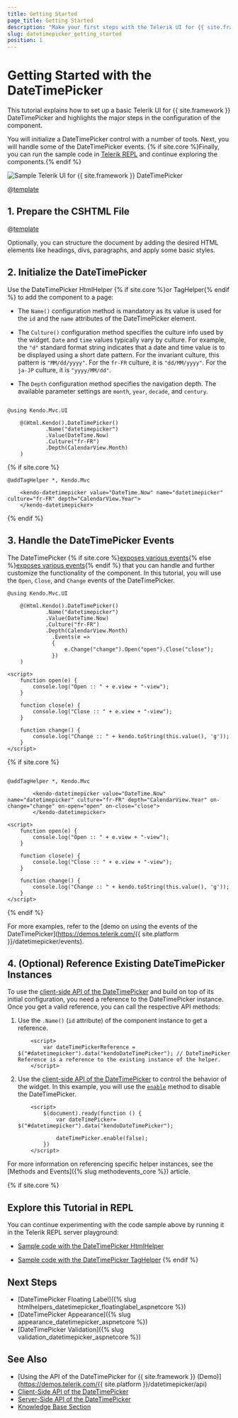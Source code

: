 ```yaml
---
title: Getting Started
page_title: Getting Started
description: "Make your first steps with the Telerik UI for {{ site.framework }} DateTimePicker component by following a complete step-by-step tutorial."
slug: datetimepicker_getting_started
position: 1
---
```


# Getting Started with the DateTimePicker

This tutorial explains how to set up a basic Telerik UI for {{ site.framework }} DateTimePicker and highlights the major steps in the configuration of the component.

You will initialize a DateTimePicker control with a number of tools. Next, you will handle some of the DateTimePicker events. {% if site.core %}Finally, you can run the sample code in [Telerik REPL](https://netcorerepl.telerik.com/) and continue exploring the components.{% endif %}

 ![Sample Telerik UI for {{ site.framework }} DateTimePicker](./images/datetimepicker-getting-started.png)

@[template](/_contentTemplates/core/getting-started-prerequisites.md#repl-component-gs-prerequisites)

## 1. Prepare the CSHTML File

@[template](/_contentTemplates/core/getting-started-directives.md#gs-adding-directives)

Optionally, you can structure the document by adding the desired HTML elements like headings, divs, paragraphs, and apply some basic styles.

## 2. Initialize the DateTimePicker

Use the DateTimePicker HtmlHelper {% if site.core %}or TagHelper{% endif %} to add the component to a page:

* The `Name()` configuration method is mandatory as its value is used for the `id` and the `name` attributes of the DateTimePicker element.

* The `Culture()` configuration method specifies the culture info used by the widget. `Date` and `time` values typically vary by culture. For example, the `"d"` standard format string indicates that a date and time value is to be displayed using a short date pattern. For the invariant culture, this pattern is `"MM/dd/yyyy"`. For the `fr-FR` culture, it is `"dd/MM/yyyy"`. For the `ja-JP` culture, it is `"yyyy/MM/dd"`.

* The `Depth` configuration method specifies the navigation depth. The available parameter settings are `month`, `year`, `decade`, and `century`.

```HtmlHelper

@using Kendo.Mvc.UI

    @(Html.Kendo().DateTimePicker()
            .Name("datetimepicker")
            .Value(DateTime.Now)
            .Culture("fr-FR")
            .Depth(CalendarView.Month)
    )
```

{% if site.core %}
```TagHelper
@addTagHelper *, Kendo.Mvc

    <kendo-datetimepicker value="DateTime.Now" name="datetimepicker" culture="fr-FR" depth="CalendarView.Year">
    </kendo-datetimepicker>

```
{% endif %}

## 3. Handle the DateTimePicker Events

The DateTimePicker {% if site.core %}[exposes various events](/api/kendo.mvc.ui.fluent/datetimepickereventbuilder){% else %}[exposes various events](/api/kendo.mvc.ui.fluent/datepickereventbuilderbase){% endif %} that you can handle and further customize the functionality of the component. In this tutorial, you will use the `Open`, `Close`, and `Change` events of the DateTimePicker.

```HtmlHelper
@using Kendo.Mvc.UI

    @(Html.Kendo().DateTimePicker()
            .Name("datetimepicker")
            .Value(DateTime.Now)
            .Culture("fr-FR")
            .Depth(CalendarView.Month)
              .Events(e =>
              {
                  e.Change("change").Open("open").Close("close");
              })
    )

<script>
    function open(e) {
        console.log("Open :: " + e.view + "-view");
    }

    function close(e) {
        console.log("Close :: " + e.view + "-view");
    }

    function change() {
        console.log("Change :: " + kendo.toString(this.value(), 'g'));
    }
</script>
```
{% if site.core %}
```TagHelper

@addTagHelper *, Kendo.Mvc

        <kendo-datetimepicker value="DateTime.Now" name="datetimepicker" culture="fr-FR" depth="CalendarView.Year" on-change="change" on-open="open" on-close="close">
        </kendo-datetimepicker>

<script>
    function open(e) {
        console.log("Open :: " + e.view + "-view");
    }

    function close(e) {
        console.log("Close :: " + e.view + "-view");
    }

    function change() {
        console.log("Change :: " + kendo.toString(this.value(), 'g'));
    }
</script>
```
{% endif %}

For more examples, refer to the [demo on using the events of the DateTimePicker](https://demos.telerik.com/{{ site.platform }}/datetimepicker/events).

## 4. (Optional) Reference Existing DateTimePicker Instances

To use the [client-side API of the DateTimePicker](https://docs.telerik.com/kendo-ui/api/javascript/ui/datetimepicker) and build on top of its initial configuration, you need a reference to the DateTimePicker instance. Once you get a valid reference, you can call the respective API methods:

1. Use the `.Name()` (`id` attribute) of the component instance to get a reference.

    ```JS script
        <script>
            var dateTimePickerReference = $("#datetimepicker").data("kendoDateTimePicker"); // DateTimePicker Reference is a reference to the existing instance of the helper.
        </script>
    ```

1. Use the [client-side API of the DateTimePicker](https://docs.telerik.com/kendo-ui/api/javascript/ui/datetimepicker) to control the behavior of the widget. In this example, you will use the [`enable`](https://docs.telerik.com/kendo-ui/api/javascript/ui/datetimepicker/methods/enable) method to disable the DateTimePicker.

    ```JS script
        <script>
            $(document).ready(function () {
                var dateTimePicker= $("#datetimepicker").data("kendoDateTimePicker");

                dateTimePicker.enable(false);
            })
        </script>
    ```

For more information on referencing specific helper instances, see the [Methods and Events]({% slug methodevents_core %}) article.

{% if site.core %}

## Explore this Tutorial in REPL

You can continue experimenting with the code sample above by running it in the Telerik REPL server playground:

* [Sample code with the DateTimePicker HtmlHelper](https://netcorerepl.telerik.com/mdYowWFc11JLqmR846)

* [Sample code with the DateTimePicker TagHelper](https://netcorerepl.telerik.com/GdYyGsFQ129QUP4631)
{% endif %}

## Next Steps

* [DateTimePicker Floating Label]({% slug htmlhelpers_datetimepicker_floatinglabel_aspnetcore %})
* [DateTimePicker Appearance]({% slug appearance_datetimepicker_aspnetcore %})
* [DateTimePicker Validation]({% slug validation_datetimepicker_aspnetcore %})

## See Also

* [Using the API of the DateTimePicker for {{ site.framework }} (Demo)](https://demos.telerik.com/{{ site.platform }}/datetimepicker/api)
* [Client-Side API of the DateTimePicker](https://docs.telerik.com/kendo-ui/api/javascript/ui/datetimepicker)
* [Server-Side API of the DateTimePicker](/api/datetimepicker)
* [Knowledge Base Section](/knowledge-base)
